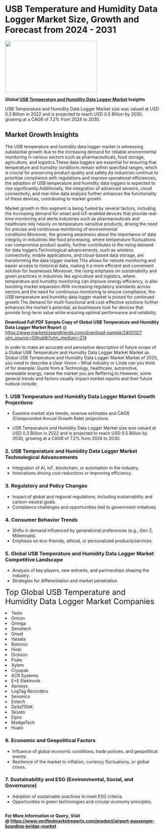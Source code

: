 <H1>USB Temperature and Humidity Data Logger Market Size, Growth and Forecast from 2024 - 2031</H1><img class="aligncenter size-medium wp-image-584254" src="https://thirdeyenews.in/wp-content/uploads/2024/09/Global-Market-Research-300x168.jpeg" alt="" width="300" height="168" /><p><strong>Global&nbsp;<a href="https://www.marketsizeandtrends.com/download-sample/240012/?utm_source=Github8j?utm_medium=214">USB Temperature and Humidity Data Logger Market</a> Insights</strong></p><p>USB Temperature and Humidity Data Logger Market size was valued at USD 0.3 Billion in 2022 and is projected to reach USD 0.5 Billion by 2030, growing at a CAGR of 7.2% from 2024 to 2030.</p><p><h2>Market Growth Insights</h2> <p>The USB temperature and humidity data logger market is witnessing substantial growth due to the increasing demand for reliable environmental monitoring in various sectors such as pharmaceuticals, food storage, agriculture, and logistics.These data loggers are essential for ensuring that temperature and humidity conditions remain within specified ranges, which is crucial for preserving product quality and safety.As industries continue to prioritize compliance with regulations and improve operational efficiencies, the adoption of USB temperature and humidity data loggers is expected to rise significantly.Additionally, the integration of advanced sensors, cloud connectivity, and real-time data analysis further enhances the functionality of these devices, contributing to market growth.</p> <p>Market growth in this segment is being fueled by several factors, including the increasing demand for smart and IoT-enabled devices that provide real-time monitoring and alerts.Industries such as pharmaceuticals and healthcare rely heavily on temperature-sensitive products, driving the need for precise and continuous monitoring of environmental conditions.Moreover, the growing awareness about the importance of data integrity in industries like food processing, where temperature fluctuations can compromise product quality, further contributes to the rising demand for data loggers.Technological advancements, such as wireless connectivity, mobile applications, and cloud-based data storage, are transforming the data logger market.This allows for remote monitoring and easier access to historical data, making it a more efficient and convenient solution for businesses.Moreover, the rising emphasis on sustainability and green practices in industries like agriculture and logistics, where temperature and humidity monitoring can improve energy efficiency, is also boosting market expansion.With increasing regulatory standards across sectors and the need for continuous monitoring to ensure compliance, the USB temperature and humidity data logger market is poised for continued growth.The demand for multi-functional and cost-effective solutions further enhances the market's potential, as businesses look for devices that provide long-term value while ensuring optimal performance and reliability.</p> <p><span class=""><strong>Download Full PDF Sample Copy of Global USB Temperature and Humidity Data Logger Market Report</strong> @ <a href="https://www.marketsizeandtrends.com/download-sample/240012/?utm_source=Github8j?utm_medium=214" target="_blank">https://www.marketsizeandtrends.com/download-sample/240012/?utm_source=Github8j?utm_medium=214</a></span></p><p>In order to make an accurate and perceptive description of future scope of a Global&nbsp;USB Temperature and Humidity Data Logger Market Market as Global&nbsp;USB Temperature and Humidity Data Logger Market Market of 2025, you need to describe a clear Vision &ndash; What Industry or Linda can you think of for example: Quote from a Technology, healthcare, automotive, renewable energy, name the market you are Reffering to.However, some general trends and factors usually impact market reports and their future outlook include:</p><h3>1.&nbsp;<strong>USB Temperature and Humidity Data Logger Market Growth Projections</strong></h3><ul><li>Examine market size trends, revenue estimates and CAGR (Compounded Annual Growth Rate) projections.</li><li><p>USB Temperature and Humidity Data Logger Market size was valued at USD 0.3 Billion in 2022 and is projected to reach USD 0.5 Billion by 2030, growing at a CAGR of 7.2% from 2024 to 2030.</p></li></ul><h3>2.&nbsp;<strong>USB Temperature and Humidity Data Logger Market Technological Advancements</strong></h3><ul><li>Integration of AI, IoT, blockchain, or automation in the industry.</li><li>Innovations driving cost reductions or improving efficiency.</li></ul><h3>3.&nbsp;<strong>Regulatory and Policy Changes</strong></h3><ul><li>Impact of global and regional regulations, including sustainability and carbon-neutral goals.</li><li>Compliance challenges and opportunities tied to government initiatives.</li></ul><h3>4.&nbsp;<strong>Consumer Behavior Trends</strong></h3><ul><li>Shifts in demand influenced by generational preferences (e.g., Gen Z, Millennials).</li><li>Emphasis on eco-friendly, ethical, or personalized products/services.</li></ul><h3>5.&nbsp;<strong>Global USB Temperature and Humidity Data Logger Market Competitive Landscape</strong></h3><ul><li>Analysis of key players, new entrants, and partnerships shaping the industry.</li><li>Strategies for differentiation and market penetration.</li></ul><p data-pm-slice="1 1 []"><span style="color: inherit; font-family: inherit; font-size: 25px;">Top Global USB Temperature and Humidity Data Logger Market Companies</span></p><div class="" data-test-id=""><p><li>Testo</li><li> Omron</li><li> Omega</li><li> Sensitech</li><li> Onset</li><li> Vaisala</li><li> Rotronic</li><li> Hioki</li><li> Dickson</li><li> Fluke</li><li> Xylem</li><li> Cryopak</li><li> ACR Systems</li><li> E+E Elektronik</li><li> Apresys</li><li> LogTag Recorders</li><li> Senonics</li><li> Extech</li><li> DeltaTRAK</li><li> Sksato</li><li> Elpro</li><li> MadgeTech</li><li> Huato</li></p></div><h3>6.&nbsp;<strong>Economic and Geopolitical Factors</strong></h3><ul><li>Influence of global economic conditions, trade policies, and geopolitical events.</li><li>Resilience of the market to inflation, currency fluctuations, or global crises.</li></ul><h3>7.&nbsp;<strong>Sustainability and ESG (Environmental, Social, and Governance)</strong></h3><ul><li>Adoption of sustainable practices to meet ESG criteria.</li><li>Opportunities in green technologies and circular economy principles.</li></ul><h2><strong style="font-size: 14px;">For More Information or Query, Visit @&nbsp;</strong><a style="background-color: #ffffff; font-size: 14px;" href="https://www.marketsizeandtrends.com/report/usb-temperature-and-humidity-data-logger-market/" target="_blank">https://www.verifiedmarketreports.com/product/airport-passenger-boarding-bridge-market</a></h2>